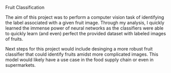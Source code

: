 Fruit Classification

The aim of this project was to perform a computer vision task of identifying the label associated with a given fruit image. Through my analysis, I quickly learned the immense power of neural networks as the classifiers were able to quickly learn (and even) perfect the provided dataset with labeled images of fruits.

Next steps for this project would include desinging a more robust fruit classifier that could identify fruits amidst more complicated images. This model would likely have a use case in the food supply chain or even in supermarkets.

